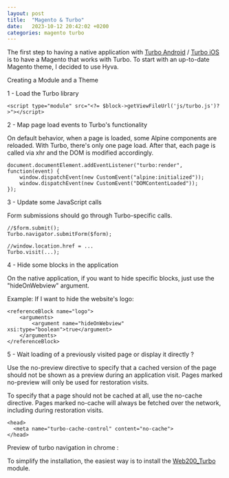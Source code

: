 ```yaml
---
layout: post
title:  "Magento & Turbo"
date:   2023-10-12 20:42:02 +0200
categories: magento turbo 
---
```


The first step to having a native application with [Turbo Android](https://github.com/hotwired/turbo-android) / [Turbo iOS](https://github.com/hotwired/turbo-ios) is to have a Magento that works with Turbo.
To start with an up-to-date Magento theme, I decided to use Hyva.

Creating a Module and a Theme

1 - Load the Turbo library

```
<script type="module" src="<?= $block->getViewFileUrl('js/turbo.js')?>"></script>
```

2 - Map page load events to Turbo's functionality

On default behavior, when a page is loaded, some Alpine components are reloaded.
With Turbo, there's only one page load. After that, each page is called via xhr and the DOM is modified accordingly.

```
document.documentElement.addEventListener("turbo:render", function(event) {
    window.dispatchEvent(new CustomEvent("alpine:initialized"));
    window.dispatchEvent(new CustomEvent("DOMContentLoaded"));
});
```

3 - Update some JavaScript calls

Form submissions should go through Turbo-specific calls.

```
//$form.submit();
Turbo.navigator.submitForm($form);

//window.location.href = ...
Turbo.visit(...);
```

4 - Hide some blocks in the application

On the native application, if you want to hide specific blocks, just use the "hideOnWebview" argument.

Example: If I want to hide the website's logo:

```
<referenceBlock name="logo">
    <arguments>
        <argument name="hideOnWebview" xsi:type="boolean">true</argument>
    </arguments>
</referenceBlock>
```

5 - Wait loading of a previously visited page or display it directly ?

Use the no-preview directive to specify that a cached version of the page should not be shown as a preview during an application visit. Pages marked no-preview will only be used for restoration visits.

To specify that a page should not be cached at all, use the no-cache directive. Pages marked no-cache will always be fetched over the network, including during restoration visits.

```
<head>
  <meta name="turbo-cache-control" content="no-cache">
</head>
```


Preview of turbo navigation in chrome :


To simplify the installation, the easiest way is to install the [Web200_Turbo](*) module.

